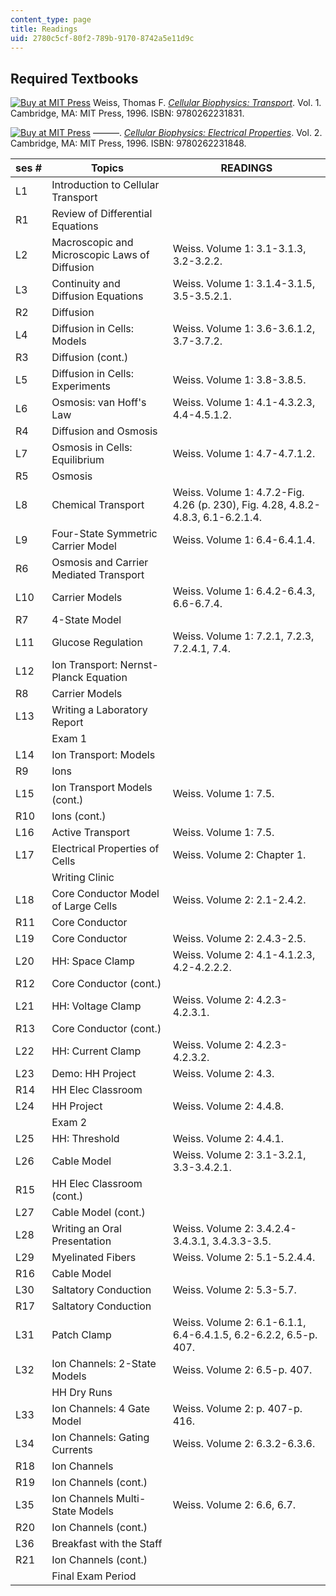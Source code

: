 ```yaml
---
content_type: page
title: Readings
uid: 2780c5cf-80f2-789b-9170-8742a5e11d9c
---
```


Required Textbooks
------------------

[![Buy at MIT Press](/images/mp_logo.gif)](https://mitpress.mit.edu/9780262231831) Weiss, Thomas F. [_Cellular Biophysics: Transport_](https://mitpress.mit.edu/9780262231831). Vol. 1. Cambridge, MA: MIT Press, 1996. ISBN: 9780262231831.

[![Buy at MIT Press](/images/mp_logo.gif)](https://mitpress.mit.edu/9780262231848) ———. [_Cellular Biophysics: Electrical Properties_](https://mitpress.mit.edu/9780262231848). Vol. 2. Cambridge, MA: MIT Press, 1996. ISBN: 9780262231848.

| ses # | Topics | READINGS |
| --- | --- | --- |
| L1 | Introduction to Cellular Transport | &nbsp; |
| R1 | Review of Differential Equations | &nbsp; |
| L2 | Macroscopic and Microscopic Laws of Diffusion | Weiss. Volume 1: 3.1-3.1.3, 3.2-3.2.2. |
| L3 | Continuity and Diffusion Equations | Weiss. Volume 1: 3.1.4-3.1.5, 3.5-3.5.2.1. |
| R2 | Diffusion | &nbsp; |
| L4 | Diffusion in Cells: Models | Weiss. Volume 1: 3.6-3.6.1.2, 3.7-3.7.2. |
| R3 | Diffusion (cont.) | &nbsp; |
| L5 | Diffusion in Cells: Experiments | Weiss. Volume 1: 3.8-3.8.5. |
| L6 | Osmosis: van Hoff's Law | Weiss. Volume 1: 4.1-4.3.2.3, 4.4-4.5.1.2. |
| R4 | Diffusion and Osmosis | &nbsp; |
| L7 | Osmosis in Cells: Equilibrium | Weiss. Volume 1: 4.7-4.7.1.2. |
| R5 | Osmosis | &nbsp; |
| L8 | Chemical Transport | Weiss. Volume 1: 4.7.2-Fig. 4.26 (p. 230), Fig. 4.28, 4.8.2-4.8.3, 6.1-6.2.1.4. |
| L9 | Four-State Symmetric Carrier Model | Weiss. Volume 1: 6.4-6.4.1.4. |
| R6 | Osmosis and Carrier Mediated Transport | &nbsp; |
| L10 | Carrier Models | Weiss. Volume 1: 6.4.2-6.4.3, 6.6-6.7.4. |
| R7 | 4-State Model | &nbsp; |
| L11 | Glucose Regulation | Weiss. Volume 1: 7.2.1, 7.2.3, 7.2.4.1, 7.4. |
| L12 | Ion Transport: Nernst-Planck Equation | &nbsp; |
| R8 | Carrier Models | &nbsp; |
| L13 | Writing a Laboratory Report | &nbsp; |
| &nbsp; | Exam 1 | &nbsp; |
| L14 | Ion Transport: Models | &nbsp; |
| R9 | Ions | &nbsp; |
| L15 | Ion Transport Models (cont.) | Weiss. Volume 1: 7.5. |
| R10 | Ions (cont.) | &nbsp; |
| L16 | Active Transport | Weiss. Volume 1: 7.5. |
| L17 | Electrical Properties of Cells | Weiss. Volume 2: Chapter 1. |
| &nbsp; | Writing Clinic | &nbsp; |
| L18 | Core Conductor Model of Large Cells | Weiss. Volume 2: 2.1-2.4.2. |
| R11 | Core Conductor | &nbsp; |
| L19 | Core Conductor | Weiss. Volume 2: 2.4.3-2.5. |
| L20 | HH: Space Clamp | Weiss. Volume 2: 4.1-4.1.2.3, 4.2-4.2.2.2. |
| R12 | Core Conductor (cont.) | &nbsp; |
| L21 | HH: Voltage Clamp | Weiss. Volume 2: 4.2.3-4.2.3.1. |
| R13 | Core Conductor (cont.) | &nbsp; |
| L22 | HH: Current Clamp | Weiss. Volume 2: 4.2.3-4.2.3.2. |
| L23 | Demo: HH Project | Weiss. Volume 2: 4.3. |
| R14 | HH Elec Classroom | &nbsp; |
| L24 | HH Project | Weiss. Volume 2: 4.4.8. |
| &nbsp; | Exam 2 | &nbsp; |
| L25 | HH: Threshold | Weiss. Volume 2: 4.4.1. |
| L26 | Cable Model | Weiss. Volume 2: 3.1-3.2.1, 3.3-3.4.2.1. |
| R15 | HH Elec Classroom (cont.) | &nbsp; |
| L27 | Cable Model (cont.) | &nbsp; |
| L28 | Writing an Oral Presentation | Weiss. Volume 2: 3.4.2.4-3.4.3.1, 3.4.3.3-3.5. |
| L29 | Myelinated Fibers | Weiss. Volume 2: 5.1-5.2.4.4. |
| R16 | Cable Model | &nbsp; |
| L30 | Saltatory Conduction | Weiss. Volume 2: 5.3-5.7. |
| R17 | Saltatory Conduction | &nbsp; |
| L31 | Patch Clamp | Weiss. Volume 2: 6.1-6.1.1, 6.4-6.4.1.5, 6.2-6.2.2, 6.5-p. 407. |
| L32 | Ion Channels: 2-State Models | Weiss. Volume 2: 6.5-p. 407. |
| &nbsp; | HH Dry Runs | &nbsp; |
| L33 | Ion Channels: 4 Gate Model | Weiss. Volume 2: p. 407-p. 416. |
| L34 | Ion Channels: Gating Currents | Weiss. Volume 2: 6.3.2-6.3.6. |
| R18 | Ion Channels | &nbsp; |
| R19 | Ion Channels (cont.) | &nbsp; |
| L35 | Ion Channels Multi-State Models | Weiss. Volume 2: 6.6, 6.7. |
| R20 | Ion Channels (cont.) | &nbsp; |
| L36 | Breakfast with the Staff | &nbsp; |
| R21 | Ion Channels (cont.) | &nbsp; |
| &nbsp; | Final Exam Period |